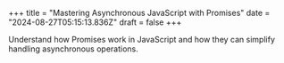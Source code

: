 +++
title = "Mastering Asynchronous JavaScript with Promises"
date = "2024-08-27T05:15:13.836Z"
draft = false
+++

  Understand how Promises work in JavaScript and how they can simplify handling asynchronous operations.
        